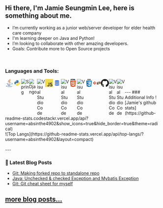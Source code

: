 ## Hi there, I'm Jamie Seungmin Lee, here is something about me.

- I’m currently working as a junior web/server developer for elder health care company 
- I'm learning deeper on Java and Python! 
- I’m looking to collaborate with other amazing developers.
- Goals: Contribute more to Open Source projects
<br />

### Languages and Tools:

<img align="left" alt="Java" width="26px" src="https://raw.githubusercontent.com/github/explore/80688e429a7d4ef2fca1e82350fe8e3517d3494d/topics/java/java.png">
<img align="left" alt="Python" width="26px" src="https://raw.githubusercontent.com/github/explore/80688e429a7d4ef2fca1e82350fe8e3517d3494d/topics/python/python.png">
<img align="left" alt="Spring" width="26px" src="https://spring-petclinic.github.io/images/logo-spring.png">
<img align="left" alt="Django" width="26px" src="https://upload.wikimedia.org/wikipedia/commons/thumb/d/d5/IntelliJ_IDEA_Logo.svg/600px-IntelliJ_IDEA_Logo.svg.png">
<img align="left" alt="Visual Studio Code" width="26px" src="https://brandslogos.com/wp-content/uploads/images/large/django-logo.png">
<img align="left" alt="Visual Studio Code" width="26px" src="https://raw.githubusercontent.com/github/explore/80688e429a7d4ef2fca1e82350fe8e3517d3494d/topics/javascript/javascript.png">
<img align="left" alt="Visual Studio Code" width="26px" src="https://raw.githubusercontent.com/github/explore/80688e429a7d4ef2fca1e82350fe8e3517d3494d/topics/sql/sql.png">
<img align="left" alt="Visual Studio Code" width="26px" src="https://upload.wikimedia.org/wikipedia/commons/thumb/a/ab/Logo-ubuntu_cof-orange-hex.svg/1200px-Logo-ubuntu_cof-orange-hex.svg.png">
<img align="left" alt="Visual Studio Code" width="26px" src="https://raw.githubusercontent.com/github/explore/80688e429a7d4ef2fca1e82350fe8e3517d3494d/topics/html/html.png">
<img align="left" alt="Visual Studio Code" width="26px" src="https://upload.wikimedia.org/wikipedia/commons/thumb/d/d5/IntelliJ_IDEA_Logo.svg/600px-IntelliJ_IDEA_Logo.svg.png">
<img align="left" alt="Visual Studio Code" width="26px" src="https://raw.githubusercontent.com/github/explore/80688e429a7d4ef2fca1e82350fe8e3517d3494d/topics/css/css.png">

<img align="left" alt="Visual Studio Code" width="26px" src="https://raw.githubusercontent.com/github/explore/80688e429a7d4ef2fca1e82350fe8e3517d3494d/topics/git/git.png">
<img align="left" alt="Visual Studio Code" width="26px" src="https://raw.githubusercontent.com/github/explore/78df643247d429f6cc873026c0622819ad797942/topics/github/github.png">
<img align="left" alt="Visual Studio Code" width="26px" src="https://upload.wikimedia.org/wikipedia/en/4/45/Notion_app_logo.png">
<img align="left" alt="Visual Studio Code" width="26px" src="https://cdn.iconscout.com/icon/free/png-256/trello-226534.png">
<br />
<br />
---
### Additional Info
![Jamie's github stats](https://github-readme-stats.codestackr.vercel.app/api?username=absinthe4902&show_icons=true&hide_border=true&theme=radical)
<br />
![Top Langs](https://github-readme-stats.vercel.app/api/top-langs/?username=absinthe4902&layout=compact)
<br />
<br />
---

### 📕 Latest Blog Posts

<!-- BLOG-POST-LIST:START -->
- [Git: Making forked repo to standalone repo](https://absinthe4902.github.io/forked-repo-commit/)
- [Java: Unchecked & checked Exception and Mybatis Exception](https://absinthe4902.github.io/mybatis-exception/)
- [Git: Git cheat sheet for myself](https://absinthe4902.github.io/git-cheat-sheet/)
<!-- BLOG-POST-LIST:END -->
[more blog posts...](https://absinth4902.github.io/) 
---



